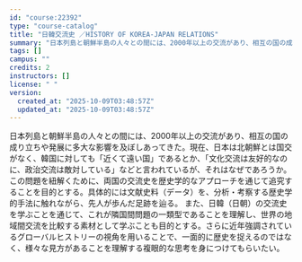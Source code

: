 ```yaml
---
id: "course:22392"
type: "course-catalog"
title: "日韓交流史 ／HISTORY OF KOREA-JAPAN RELATIONS"
summary: "日本列島と朝鮮半島の人々との間には、2000年以上の交流があり、相互の国の成り立ちや発展に多大な影響を及ぼしあってきた。現在、日本は北朝鮮とは国交がなく、韓国に対しても「近くて遠い国」であるとか、「文化交流は友好的なのに、政治交流は敵対して…"
tags: []
campus: ""
credits: 2
instructors: []
license: " "
version:
  created_at: "2025-10-09T03:48:57Z"
  updated_at: "2025-10-09T03:48:57Z"
---
```


日本列島と朝鮮半島の人々との間には、2000年以上の交流があり、相互の国の成り立ちや発展に多大な影響を及ぼしあってきた。現在、日本は北朝鮮とは国交がなく、韓国に対しても「近くて遠い国」であるとか、「文化交流は友好的なのに、政治交流は敵対している」などと言われているが、それはなぜであろうか。この問題を紐解くために、両国の交流史を歴史学的なアプローチを通じて追究することを目的とする。具体的には文献史料（データ）を、分析・考察する歴史学的手法に触れながら、先人が歩んだ足跡を辿る。 また、日韓（日朝）の交流史を学ぶことを通じて、これが隣国間問題の一類型であることを理解し、世界の地域間交流を比較する素材として学ぶことも目的とする。さらに近年強調されているグローバルヒストリーの視角を用いることで、一面的に歴史を捉えるのではなく、様々な見方があることを理解する複眼的な思考を身につけてもらいたい。
